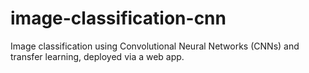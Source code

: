 # image-classification-cnn
Image classification using Convolutional Neural Networks (CNNs) and transfer learning, deployed via a web app.
